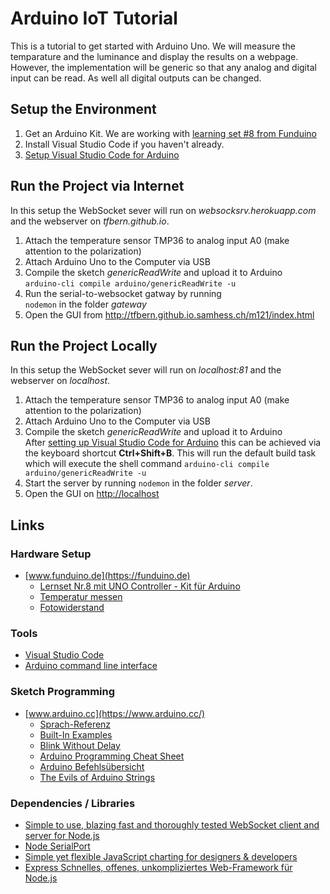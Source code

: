 # Arduino IoT Tutorial
This is a tutorial to get started with Arduino Uno. We will measure the temparature and the luminance and display the results on a webpage. However, the implementation will be generic so that any analog and digital input can be read. As well all digital outputs can be changed.

## Setup the Environment
1. Get an Arduino Kit. We are working with [learning set #8 from Funduino](https://www.funduinoshop.com/epages/78096195.sf/de_DE/?ObjectPath=/Shops/78096195/Products/01-U8)
2. Install Visual Studio Code if you haven't already.
3. [Setup Visual Studio Code for Arduino](./arduino/README.md)

## Run the Project via Internet
In this setup the WebSocket sever will run on *websocksrv.herokuapp.com* and the webserver on *tfbern.github.io*.
1. Attach the temperature sensor TMP36 to analog input A0 (make attention to the polarization)
2. Attach Arduino Uno to the Computer via USB
3. Compile the sketch *genericReadWrite* and upload it to Arduino<br> ```arduino-cli compile arduino/genericReadWrite -u```
4. Run the serial-to-websocket gatway by running<br>
```nodemon``` in the folder *gateway*
5. Open the GUI from http://tfbern.github.io.samhess.ch/m121/index.html

## Run the Project Locally
In this setup the WebSocket sever will run on *localhost:81* and the webserver on *localhost*.
1. Attach the temperature sensor TMP36 to analog input A0 (make attention to the polarization)
2. Attach Arduino Uno to the Computer via USB
3. Compile the sketch *genericReadWrite* and upload it to Arduino <br>
  After [setting up Visual Studio Code for Arduino](./arduino/README.md) this can be achieved via the keyboard shortcut **Ctrl+Shift+B**. This will run the default build task which will execute the shell command ```arduino-cli compile arduino/genericReadWrite -u```
4. Start the server by running ```nodemon``` in the folder *server*.
5. Open the GUI on [http://localhost](http://localhost)

## Links
### Hardware Setup
* [www.funduino.de](https://funduino.de)
    * [Lernset Nr.8 mit UNO Controller - Kit für Arduino](https://www.funduinoshop.com/epages/78096195.sf/de_DE/?ObjectPath=/Shops/78096195/Products/01-U8)
    * [Temperatur messen](https://funduino.de/nr-9-temperatur-messen)
    * [Fotowiderstand](https://funduino.de/nr-6-fotowiderstand)
### Tools
* [Visual Studio Code](https://code.visualstudio.com/)
* [Arduino command line interface](https://github.com/arduino/arduino-cli)
### Sketch Programming
* [www.arduino.cc](https://www.arduino.cc/)
    * [Sprach-Referenz](https://www.arduino.cc/reference/de/)
    * [Built-In Examples](https://www.arduino.cc/en/Tutorial/BuiltInExamples)
    * [Blink Without Delay](https://www.arduino.cc/en/tutorial/BlinkWithoutDelay)
    * [Arduino Programming Cheat Sheet](https://github.com/liffiton/Arduino-Cheat-Sheet)
    * [Arduino Befehlsübersicht](https://www.arduinoforum.de/code-referenz)
    * [The Evils of Arduino Strings](https://hackingmajenkoblog.wordpress.com/2016/02/04/the-evils-of-arduino-strings/)

### Dependencies / Libraries
* [Simple to use, blazing fast and thoroughly tested WebSocket client and server for Node.js](https://github.com/websockets/ws)
* [Node SerialPort](https://serialport.io/)
* [Simple yet flexible JavaScript charting for designers & developers](https://www.chartjs.org/)
* [Express Schnelles, offenes, unkompliziertes Web-Framework für Node.js](https://expressjs.com/)


